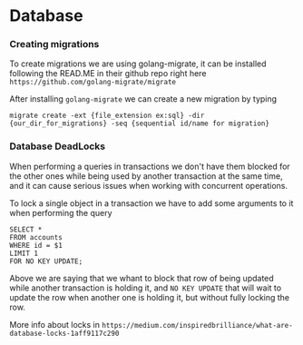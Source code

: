 # Database

### Creating migrations
To create migrations we are using golang-migrate, it can be installed following the READ.ME in their github repo right
here `https://github.com/golang-migrate/migrate`

After installing `golang-migrate` we can create a new migration by typing
```shell
migrate create -ext {file_extension ex:sql} -dir {our_dir_for_migrations} -seq {sequential id/name for migration}
```

### Database DeadLocks
When performing a queries in transactions we don't have them blocked for the other ones while being used by another
transaction at the same time, and it can cause serious issues when working with concurrent operations.

To lock a single object in a transaction we have to add some arguments to it when performing the query
```postgresql
SELECT *
FROM accounts
WHERE id = $1 
LIMIT 1
FOR NO KEY UPDATE;
```

Above we are saying that we whant to block that row of being updated while another transaction is holding it, and 
`NO KEY UPDATE` that will wait to update the row when another one is holding it, but without fully locking the row.

More info about locks in `https://medium.com/inspiredbrilliance/what-are-database-locks-1aff9117c290`